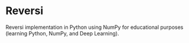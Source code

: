 # Reversi

Reversi implementation in Python using NumPy for educational purposes (learning Python, NumPy, and Deep Learning).
